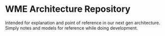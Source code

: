 # WME Architecture Repository

Intended for explanation and point of reference in our next gen architecture. Simply notes and models for reference while doing development.